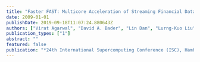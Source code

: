 ```yaml
---
title: "Faster FAST: Multicore Acceleration of Streaming Financial Data (Best Paper Award)"
date: 2009-01-01
publishDate: 2019-09-18T11:07:24.880643Z
authors: ["Virat Agarwal", "David A. Bader", "Lin Dan", "Lurng-Kuo Liu", "Davide Pasetto", "Michael Perrone", "Fabrizio Petrini"]
publication_types: ["1"]
abstract: ""
featured: false
publication: "*24th International Supercomputing Conference (ISC), Hamburg, Germany, June 23-26, 2009*"
---
```


